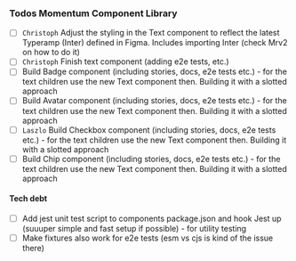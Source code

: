 ### Todos Momentum Component Library

- [ ] `Christoph` Adjust the styling in the Text component to reflect the latest Typeramp (Inter) defined in Figma. Includes importing Inter (check Mrv2 on how to do it)
- [ ] `Christoph` Finish text component (adding e2e tests, etc.)
- [ ] Build Badge component (including stories, docs, e2e tests etc.) - for the text children use the new Text component then. Building it with a slotted approach
- [ ] Build Avatar component (including stories, docs, e2e tests etc.) - for the text children use the new Text component then. Building it with a slotted approach
- [ ] `Laszlo` Build Checkbox component (including stories, docs, e2e tests etc.) - for the text children use the new Text component then. Building it with a slotted approach
- [ ] Build Chip component (including stories, docs, e2e tests etc.) - for the text children use the new Text component then. Building it with a slotted approach

#### Tech debt

- [ ] Add jest unit test script to components package.json and hook Jest up (suuuper simple and fast setup if possible) - for utility testing
- [ ] Make fixtures also work for e2e tests (esm vs cjs is kind of the issue there)
